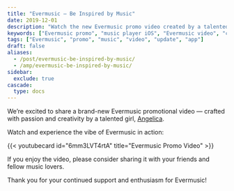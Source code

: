 ```yaml
---
title: "Evermusic – Be Inspired by Music"
date: 2019-12-01
description: "Watch the new Evermusic promo video created by a talented designer and feel the energy behind your favorite music player app."
keywords: ["Evermusic promo", "music player iOS", "Evermusic video", "cloud music app", "audio streaming", "best music app iPhone"]
tags: ["Evermusic", "promo", "music", "video", "update", "app"]
draft: false
aliases:
  - /post/evermusic-be-inspired-by-music/
  - /amp/evermusic-be-inspired-by-music/
sidebar:
  exclude: true
cascade:
  type: docs
---
```


We’re excited to share a brand-new Evermusic promotional video — crafted with passion and creativity by a talented girl, [Angelica](https://vk.com/sharipovaanj).

Watch and experience the vibe of Evermusic in action:

{{< youtubecard id="6mm3LVT4rtA" title="Evermusic Promo Video" >}}

If you enjoy the video, please consider sharing it with your friends and fellow music lovers.

Thank you for your continued support and enthusiasm for Evermusic!